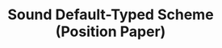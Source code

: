 ---
title: "Sound Default-Typed Scheme (Position Paper)"
authors: Jan-Paul Ramos-Dávila
type:
category: workshop
conf: Scheme
in: "Scheme and Functional Programming Workshop, co-located with ICFP/SPLASH"
year: 2025
month: October
dates: 16
---